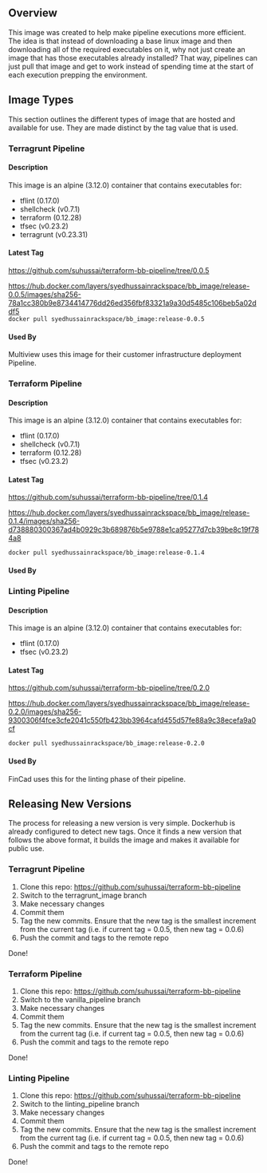 ## Overview

This image was created to help make pipeline executions more efficient. The idea is that instead of downloading a base linux image and then downloading all of the required executables on it, why not just create an image that has those executables already installed? That way, pipelines can just pull that image and get to work instead of spending time at the start of each execution prepping the environment. 

## Image Types

This section outlines the different types of image that are hosted and available for use. They are made distinct by the tag value that is used.

### Terragrunt Pipeline
#### Description
This image is an alpine (3.12.0) container that contains executables for:
* tflint (0.17.0)
* shellcheck (v0.7.1)
* terraform (0.12.28)
* tfsec (v0.23.2)
* terragrunt (v0.23.31)

#### Latest Tag
https://github.com/suhussai/terraform-bb-pipeline/tree/0.0.5

https://hub.docker.com/layers/syedhussainrackspace/bb_image/release-0.0.5/images/sha256-78a1cc380b9e8734414776dd26ed356fbf83321a9a30d5485c106beb5a02ddf5 <br> ```docker pull syedhussainrackspace/bb_image:release-0.0.5``` 
#### Used By
Multiview uses this image for their customer infrastructure deployment Pipeline.

### Terraform Pipeline
#### Description
This image is an alpine (3.12.0) container that contains executables for:
* tflint (0.17.0)
* shellcheck (v0.7.1)
* terraform (0.12.28)
* tfsec (v0.23.2)

#### Latest Tag
https://github.com/suhussai/terraform-bb-pipeline/tree/0.1.4

https://hub.docker.com/layers/syedhussainrackspace/bb_image/release-0.1.4/images/sha256-d738880300367ad4b0929c3b689876b5e9788e1ca95277d7cb39be8c19f784a8 

```
docker pull syedhussainrackspace/bb_image:release-0.1.4
```     

#### Used By

### Linting Pipeline
#### Description
This image is an alpine (3.12.0) container that contains executables for:
* tflint (0.17.0)
* tfsec (v0.23.2)

#### Latest Tag
https://github.com/suhussai/terraform-bb-pipeline/tree/0.2.0

https://hub.docker.com/layers/syedhussainrackspace/bb_image/release-0.2.0/images/sha256-9300306f4fce3cfe2041c550fb423bb3964cafd455d57fe88a9c38ecefa9a0cf
```
docker pull syedhussainrackspace/bb_image:release-0.2.0
```

#### Used By
FinCad uses this for the linting phase of their pipeline.
 

## Releasing New Versions

The process for releasing a new version is very simple. Dockerhub is already configured to detect new tags. Once it finds a new version that follows the above format, it builds the image and makes it available for public use.

### Terragrunt Pipeline

1. Clone this repo:  https://github.com/suhussai/terraform-bb-pipeline
2. Switch to the terragrunt_image branch
3. Make necessary changes
4. Commit them
5. Tag the new commits. Ensure that the new tag is the smallest increment from the current tag (i.e. if current tag = 0.0.5, then new tag = 0.0.6)
6. Push the commit and tags to the remote repo

Done!

### Terraform Pipeline

1. Clone this repo:  https://github.com/suhussai/terraform-bb-pipeline
2. Switch to the vanilla_pipeline branch
3. Make necessary changes
4. Commit them
5. Tag the new commits. Ensure that the new tag is the smallest increment from the current tag (i.e. if current tag = 0.0.5, then new tag = 0.0.6)
6. Push the commit and tags to the remote repo

Done!

### Linting Pipeline

1. Clone this repo:  https://github.com/suhussai/terraform-bb-pipeline
2. Switch to the linting_pipeline branch
3. Make necessary changes
4. Commit them
5. Tag the new commits. Ensure that the new tag is the smallest increment from the current tag (i.e. if current tag = 0.0.5, then new tag = 0.0.6)
6. Push the commit and tags to the remote repo

Done!


